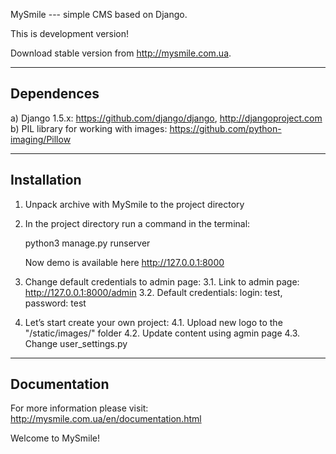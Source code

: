 MySmile --- simple CMS based on Django.

This is development version!

Download stable version from http://mysmile.com.ua. 

-----------------------------------------------------
Dependences
-----------------------------------------------------

a) Django 1.5.x: https://github.com/django/django, http://djangoproject.com
b) PIL library for working with images: https://github.com/python-imaging/Pillow

-----------------------------------------------------
Installation
-----------------------------------------------------

1. Unpack archive with MySmile to the project directory
2. In the project directory run a command in the terminal: 
    
      python3 manage.py runserver
    
   Now demo is available here  http://127.0.0.1:8000

3. Change default credentials to admin page:
   3.1. Link to admin page: http://127.0.0.1:8000/admin
   3.2. Default credentials: login: test, password: test

4. Let’s start create your own project:
   4.1. Upload new logo to the "/static/images/" folder
   4.2. Update content using agmin page
   4.3. Change user_settings.py
   

-----------------------------------------------------
Documentation
-----------------------------------------------------

For more information please visit: http://mysmile.com.ua/en/documentation.html

Welcome to MySmile!
 
